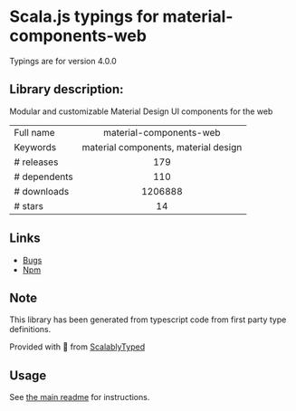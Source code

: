 
# Scala.js typings for material-components-web

Typings are for version 4.0.0

## Library description:
Modular and customizable Material Design UI components for the web

|                    |                 |
| ------------------ | :-------------: |
| Full name          | material-components-web |
| Keywords           | material components, material design |
| # releases         | 179 |
| # dependents       | 110 |
| # downloads        | 1206888 |
| # stars            | 14 |

## Links
- [Bugs](https://github.com/material-components/material-components-web/issues)
- [Npm](https://www.npmjs.com/package/material-components-web)
    


## Note
This library has been generated from typescript code from first party type definitions.

Provided with :purple_heart: from [ScalablyTyped](https://github.com/oyvindberg/ScalablyTyped)

## Usage
See [the main readme](../../readme.md) for instructions.


